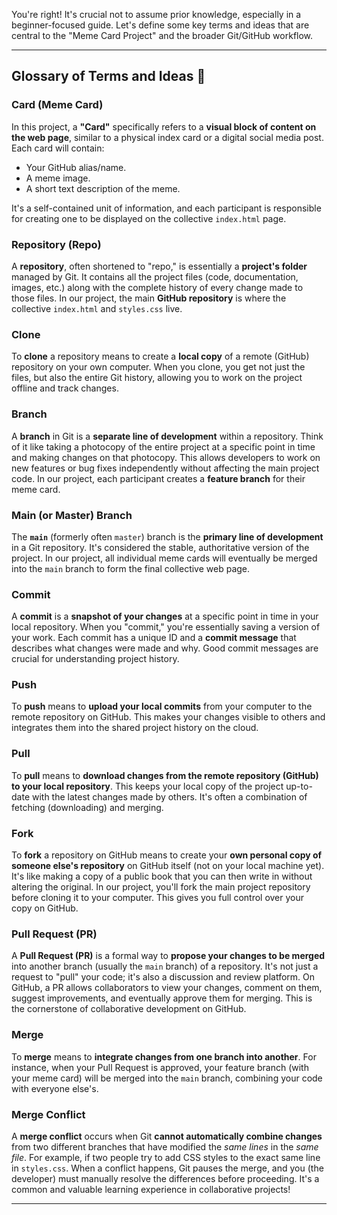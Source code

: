 You're right! It's crucial not to assume prior knowledge, especially in a beginner-focused guide. Let's define some key terms and ideas that are central to the "Meme Card Project" and the broader Git/GitHub workflow.

---

## Glossary of Terms and Ideas 📖

### **Card (Meme Card)**
In this project, a **"Card"** specifically refers to a **visual block of content on the web page**, similar to a physical index card or a digital social media post. Each card will contain:
* Your GitHub alias/name.
* A meme image.
* A short text description of the meme.

It's a self-contained unit of information, and each participant is responsible for creating one to be displayed on the collective `index.html` page.

### **Repository (Repo)**
A **repository**, often shortened to "repo," is essentially a **project's folder** managed by Git. It contains all the project files (code, documentation, images, etc.) along with the complete history of every change made to those files. In our project, the main **GitHub repository** is where the collective `index.html` and `styles.css` live.

### **Clone**
To **clone** a repository means to create a **local copy** of a remote (GitHub) repository on your own computer. When you clone, you get not just the files, but also the entire Git history, allowing you to work on the project offline and track changes.

### **Branch**
A **branch** in Git is a **separate line of development** within a repository. Think of it like taking a photocopy of the entire project at a specific point in time and making changes on that photocopy. This allows developers to work on new features or bug fixes independently without affecting the main project code. In our project, each participant creates a **feature branch** for their meme card.

### **Main (or Master) Branch**
The **`main`** (formerly often `master`) branch is the **primary line of development** in a Git repository. It's considered the stable, authoritative version of the project. In our project, all individual meme cards will eventually be merged into the `main` branch to form the final collective web page.

### **Commit**
A **commit** is a **snapshot of your changes** at a specific point in time in your local repository. When you "commit," you're essentially saving a version of your work. Each commit has a unique ID and a **commit message** that describes what changes were made and why. Good commit messages are crucial for understanding project history.

### **Push**
To **push** means to **upload your local commits** from your computer to the remote repository on GitHub. This makes your changes visible to others and integrates them into the shared project history on the cloud.

### **Pull**
To **pull** means to **download changes from the remote repository (GitHub) to your local repository**. This keeps your local copy of the project up-to-date with the latest changes made by others. It's often a combination of fetching (downloading) and merging.

### **Fork**
To **fork** a repository on GitHub means to create your **own personal copy of someone else's repository** on GitHub itself (not on your local machine yet). It's like making a copy of a public book that you can then write in without altering the original. In our project, you'll fork the main project repository before cloning it to your computer. This gives you full control over your copy on GitHub.

### **Pull Request (PR)**
A **Pull Request (PR)** is a formal way to **propose your changes to be merged** into another branch (usually the `main` branch) of a repository. It's not just a request to "pull" your code; it's also a discussion and review platform. On GitHub, a PR allows collaborators to view your changes, comment on them, suggest improvements, and eventually approve them for merging. This is the cornerstone of collaborative development on GitHub.

### **Merge**
To **merge** means to **integrate changes from one branch into another**. For instance, when your Pull Request is approved, your feature branch (with your meme card) will be merged into the `main` branch, combining your code with everyone else's.

### **Merge Conflict**
A **merge conflict** occurs when Git **cannot automatically combine changes** from two different branches that have modified the *same lines* in the *same file*. For example, if two people try to add CSS styles to the exact same line in `styles.css`. When a conflict happens, Git pauses the merge, and you (the developer) must manually resolve the differences before proceeding. It's a common and valuable learning experience in collaborative projects!

---